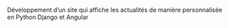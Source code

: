 Développement d’un site qui affiche les actualités de manière personnalisée en Python Django et Angular
